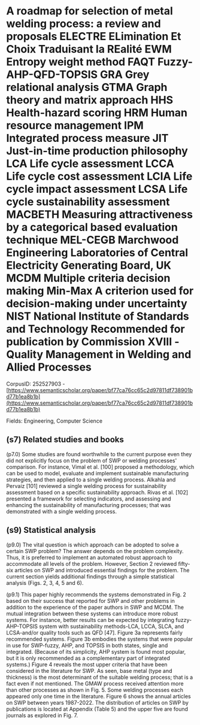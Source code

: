 # A roadmap for selection of metal welding process: a review and proposals ELECTRE ELimination Et Choix Traduisant la REalité EWM Entropy weight method FAQT Fuzzy-AHP-QFD-TOPSIS GRA Grey relational analysis GTMA Graph theory and matrix approach HHS Health-hazard scoring HRM Human resource management IPM Integrated process measure JIT Just-in-time production philosophy LCA Life cycle assessment LCCA Life cycle cost assessment LCIA Life cycle impact assessment LCSA Life cycle sustainability assessment MACBETH Measuring attractiveness by a categorical based evaluation technique MEL-CEGB Marchwood Engineering Laboratories of Central Electricity Generating Board, UK MCDM Multiple criteria decision making Min-Max A criterion used for decision-making under uncertainty NIST National Institute of Standards and Technology Recommended for publication by Commission XVIII -Quality Management in Welding and Allied Processes

CorpusID: 252527903 - [https://www.semanticscholar.org/paper/bf77ca76cc65c2d97811df738901bd77b1ea8b1b](https://www.semanticscholar.org/paper/bf77ca76cc65c2d97811df738901bd77b1ea8b1b)

Fields: Engineering, Computer Science

## (s7) Related studies and books
(p7.0) Some studies are found worthwhile to the current purpose even they did not explicitly focus on the problem of SWP or welding processes' comparison. For instance, Vimal et al. [100] proposed a methodology, which can be used to model, evaluate and implement sustainable manufacturing strategies, and then applied to a single welding process. Alkahla and Pervaiz [101] reviewed a single welding process for sustainability assessment based on a specific sustainability approach. Rivas et al. [102] presented a framework for selecting indicators, and assessing and enhancing the sustainability of manufacturing processes; that was demonstrated with a single welding process.
## (s9) Statistical analysis
(p9.0) The vital question is which approach can be adopted to solve a certain SWP problem? The answer depends on the problem complexity. Thus, it is preferred to implement an automated robust approach to accommodate all levels of the problem. However, Section 2 reviewed fifty-six articles on SWP and introduced essential findings for the problem. The current section yields additional findings through a simple statistical analysis (Figs. 2, 3, 4, 5 and 6).

(p9.1) This paper highly recommends the systems demonstrated in Fig. 2 based on their success that reported for SWP and other problems in addition to the experience of the paper authors in SWP and MCDM. The mutual integration between these systems can introduce more robust systems. For instance, better results can be expected by integrating fuzzy-AHP-TOPSIS system with sustainability methods-LCA, LCCA, SLCA, and LCSA-and/or quality tools such as QFD [47]. Figure 3a represents fairly recommended systems. Figure 3b embodies the systems that were popular in use for SWP-fuzzy, AHP, and TOPSIS in both states, single and integrated. (Because of its simplicity, AHP system is found most popular, but it is only recommended as a complementary part of integrated systems.) Figure 4 reveals the most upper criteria that have been considered in the literature for SWP. As seen, base metal (type and thickness) is the most determinant of the suitable welding process; that is a fact even if not mentioned. The GMAW process received attention more than other processes as shown in Fig. 5. Some welding processes each appeared only one time in the literature. Figure 6 shows the annual articles on SWP between years 1987-2022. The distribution of articles on SWP by publications is located at Appendix (Table 5) and the upper five are found journals as explored in Fig. 7.
